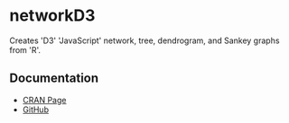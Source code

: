# networkD3

Creates 'D3' 'JavaScript' network, tree, dendrogram, and Sankey graphs from 'R'.

## Documentation

* [CRAN Page](https://cran.r-project.org/web/packages/networkD3/index.html)
* [GitHub](https://github.com/christophergandrud/networkD3)
